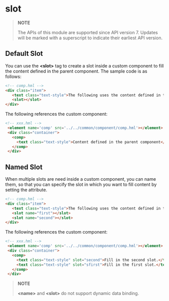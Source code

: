 # slot

>  **NOTE**
>
>  The APIs of this module are supported since API version 7. Updates will be marked with a superscript to indicate their earliest API version.


## Default Slot

You can use the **\<slot>** tag to create a slot inside a custom component to fill the content defined in the parent component. The sample code is as follows:

```html
<!-- comp.hml -->
<div class="item">  
   <text class="text-style">The following uses the content defined in the parent component.</text> 
   <slot></slot> 
</div>
```

The following references the custom component:
```html
<!-- xxx.hml --> 
 <element name='comp' src='../../common/component/comp.hml'></element>  
 <div class="container">  
   <comp>
     <text class="text-style">Content defined in the parent component</text>
   </comp>  
 </div>
```


## Named Slot

When multiple slots are need inside a custom component, you can name them, so that you can specify the slot in which you want to fill content by setting the **<name>** attribute.

```html
<!-- comp.hml -->
<div class="item">  
   <text class="text-style">The following uses the content defined in the parent component.</text> 
   <slot name="first"></slot>
   <slot name="second"></slot> 
</div>
```

The following references the custom component:
```html
<!-- xxx.hml --> 
 <element name='comp' src='../../common/component/comp.hml'></element>  
 <div class="container">  
   <comp>
     <text class="text-style" slot="second">Fill in the second slot.</text> 
     <text class="text-style" slot="sfirst">Fill in the first slot.</text>
   </comp>  
 </div>
```

>  **NOTE**
>
>  **\<name>** and **\<slot>** do not support dynamic data binding.
